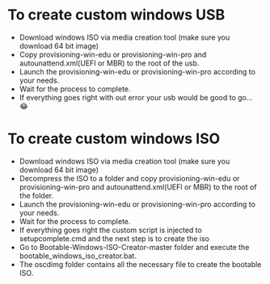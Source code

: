 # To create custom windows USB
- Download windows ISO via media creation tool (make sure you download 64 bit image)
- Copy provisioning-win-edu or provisioning-win-pro and autounattend.xml(UEFI or MBR) to the root of the usb.
- Launch the provisioning-win-edu or provisioning-win-pro according to your needs.
- Wait for the process to complete.
- If everything goes right with out error your usb would be good to go... :joy:

# To create custom windows ISO
- Download windows ISO via media creation tool (make sure you download 64 bit image)
- Decompress the ISO to a folder and copy provisioning-win-edu or provisioning-win-pro and autounattend.xml(UEFI or MBR) to the root of the folder.
- Launch the provisioning-win-edu or provisioning-win-pro according to your needs.
- Wait for the process to complete.
- If everything goes right the custom script is injected to setupcomplete.cmd and the next step is to create the iso
- Go to Bootable-Windows-ISO-Creator-master folder and execute the bootable_windows_iso_creator.bat.
- The oscdimg folder contains all the necessary file to create the bootable ISO.







